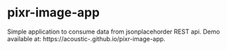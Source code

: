 # pixr-image-app

Simple application to consume data from jsonplacehorder REST api. Demo available at: https://acoustic-.github.io/pixr-image-app.
